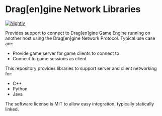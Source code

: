 # Drag[en]gine Network Libraries
[![Nightly](https://github.com/LordOfDragons/denetwork/actions/workflows/nightly.yml/badge.svg)](https://github.com/LordOfDragons/denetwork/actions/workflows/nightly.yml)

Provides support to connect to Drag[en]gine Game Engine running on another host using the Drag[en]gine Network Protocol. Typical use case are:
- Provide game server for game clients to connect to 
- Connect to game sessions as client

This repository provides libraries to support server and client networking for:
- C++
- Python
- Java

The software license is MIT to allow easy integration, typically statically linked.
